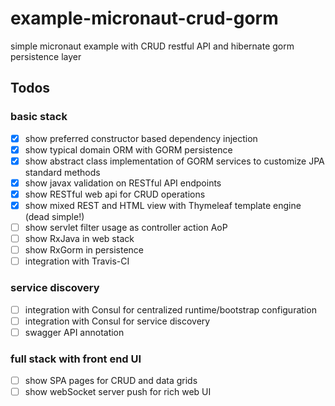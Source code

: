 # example-micronaut-crud-gorm
simple micronaut example with CRUD restful API and hibernate gorm persistence layer


## Todos

### basic stack

- [x] show preferred constructor based dependency injection
- [x] show typical domain ORM with GORM persistence
- [x] show abstract class implementation of GORM services to customize JPA standard methods
- [x] show javax validation on RESTful API endpoints
- [x] show RESTful web api for CRUD operations
- [x] show mixed REST and HTML view with Thymeleaf template engine (dead simple!)
- [ ] show servlet filter usage as controller action AoP 
- [ ] show RxJava in web stack
- [ ] show RxGorm in persistence
- [ ] integration with Travis-CI

### service discovery
- [ ] integration with Consul for centralized runtime/bootstrap configuration
- [ ] integration with Consul for service discovery
- [ ] swagger API annotation

### full stack with front end UI
- [ ] show SPA pages for CRUD and data grids
- [ ] show webSocket server push for rich web UI    
